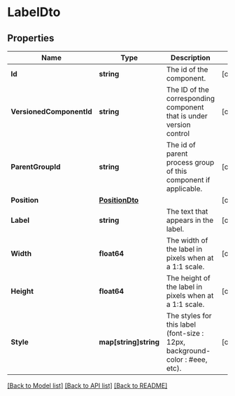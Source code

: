 # LabelDto

## Properties

Name | Type | Description | Notes
------------ | ------------- | ------------- | -------------
**Id** | **string** | The id of the component. | [optional] 
**VersionedComponentId** | **string** | The ID of the corresponding component that is under version control | [optional] 
**ParentGroupId** | **string** | The id of parent process group of this component if applicable. | [optional] 
**Position** | [**PositionDto**](PositionDTO.md) |  | [optional] 
**Label** | **string** | The text that appears in the label. | [optional] 
**Width** | **float64** | The width of the label in pixels when at a 1:1 scale. | [optional] 
**Height** | **float64** | The height of the label in pixels when at a 1:1 scale. | [optional] 
**Style** | **map[string]string** | The styles for this label (font-size : 12px, background-color : #eee, etc). | [optional] 

[[Back to Model list]](../README.md#documentation-for-models) [[Back to API list]](../README.md#documentation-for-api-endpoints) [[Back to README]](../README.md)



